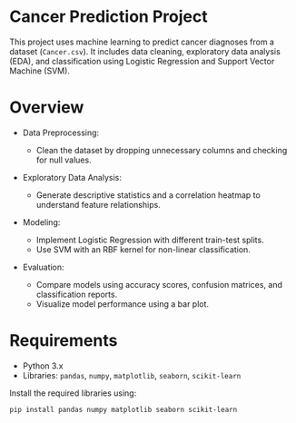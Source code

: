 # Cancer Prediction Project

This project uses machine learning to predict cancer diagnoses from a dataset (`Cancer.csv`). It includes data cleaning, exploratory data analysis (EDA), and classification using Logistic Regression and Support Vector Machine (SVM).

# Overview

- Data Preprocessing:  
  - Clean the dataset by dropping unnecessary columns and checking for null values.
  
- Exploratory Data Analysis:  
  - Generate descriptive statistics and a correlation heatmap to understand feature relationships.
  
- Modeling:  
  - Implement Logistic Regression with different train-test splits.
  - Use SVM with an RBF kernel for non-linear classification.
  
- Evaluation:  
  - Compare models using accuracy scores, confusion matrices, and classification reports.
  - Visualize model performance using a bar plot.

# Requirements

- Python 3.x  
- Libraries: `pandas`, `numpy`, `matplotlib`, `seaborn`, `scikit-learn`

Install the required libraries using:

```bash
pip install pandas numpy matplotlib seaborn scikit-learn
